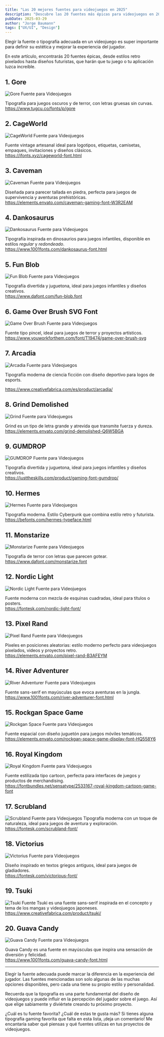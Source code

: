 ```yaml
---
title: "Las 20 mejores fuentes para videojuegos en 2025"
description: "Descubre las 20 fuentes más épicas para videojuegos en 2025. Desde estilos retro pixelados hasta tipografías futuristas, estas fuentes llevarán tu diseño al siguiente nivel."
pubDate: 2025-03-29
author: "Jorge Baumann"
tags: ["UX/UI", "Design"]
---
```


Elegir la fuente o tipografía adecuada en un videojuego es super importante para definir su estética y mejorar la experiencia del jugador.

En este artículo, encontrarás 20 fuentes épicas, desde estilos retro pixelados hasta diseños futuristas, que harán que tu juego o tu aplicación luzca increíble.

## 1. Gore

![Gore Fuente para Videojuegos](../../assets/blog/20-mejores-fuentes-para-videojuegos-en-2025/gore.jpg)

Tipografía para juegos oscuros y de terror, con letras gruesas sin curvas.  
https://www.tugcu.co/fonts/p/gore

## 2. CageWorld

![CageWorld Fuente para Videojuegos](../../assets/blog/20-mejores-fuentes-para-videojuegos-en-2025/cageworld.jpg)

Fuente vintage artesanal ideal para logotipos, etiquetas, camisetas, empaques, invitaciones y diseños clásicos.  
https://ifonts.xyz/cageworld-font.html

## 3. Caveman

![Caveman Fuente para Videojuegos](../../assets/blog/20-mejores-fuentes-para-videojuegos-en-2025/caveman.png)

Diseñada para parecer tallada en piedra, perfecta para juegos de supervivencia y aventuras prehistóricas.  
https://elements.envato.com/caveman-gaming-font-W3R2EAM

## 4. Dankosaurus

![Dankosaurus Fuente para Videojuegos](../../assets/blog/20-mejores-fuentes-para-videojuegos-en-2025/dankosaurus.avif)

Tipografía inspirada en dinosaurios para juegos infantiles, disponible en estilos _regular_ y _redondeado_.  
https://www.1001fonts.com/dankosaurus-font.html

## 5. Fun Blob

![Fun Blob Fuente para Videojuegos](../../assets/blog/20-mejores-fuentes-para-videojuegos-en-2025/fun-blob.avif)

Tipografía divertida y juguetona, ideal para juegos infantiles y diseños creativos.  
https://www.dafont.com/fun-blob.font

## 6. Game Over Brush SVG Font

![Game Over Brush Fuente para Videojuegos](../../assets/blog/20-mejores-fuentes-para-videojuegos-en-2025/gameover-brush.webp)

Fuente tipo pincel, ideal para juegos de terror y proyectos artísticos.  
https://www.youworkforthem.com/font/T19474/game-over-brush-svg

## 7. Arcadia

![Arcadia Fuente para Videojuegos](../../assets/blog/20-mejores-fuentes-para-videojuegos-en-2025/arcadia-font.jpg)

Tipografía moderna de ciencia ficción con diseño deportivo para logos de esports.

https://www.creativefabrica.com/es/product/arcadia/

## 8. Grind Demolished

![Grind Fuente para Videojuegos](../../assets/blog/20-mejores-fuentes-para-videojuegos-en-2025/grind.png)

Grind es un tipo de letra grande y atrevida que transmite fuerza y dureza.  
https://elements.envato.com/grind-demolished-Q6W5BGA

## 9. GUMDROP

![GUMDROP Fuente para Videojuegos](../../assets/blog/20-mejores-fuentes-para-videojuegos-en-2025/gumdrop.png)

Tipografía divertida y juguetona, ideal para juegos infantiles y diseños creativos.  
https://justtheskills.com/product/gaming-font-gumdrop/

## 10. Hermes

![Hermes Fuente para Videojuegos](../../assets/blog/20-mejores-fuentes-para-videojuegos-en-2025/hermes.webp)

Tipografía moderna. Estilo Cyberpunk que combina estilo retro y futurista.  
https://befonts.com/hermes-typeface.html

## 11. Monstarize

![Monstarize Fuente para Videojuegos](../../assets/blog/20-mejores-fuentes-para-videojuegos-en-2025/monstarize.jpg)

Tipografía de terror con letras que parecen gotear.  
https://www.dafont.com/monstarize.font

## 12. Nordic Light

![Nordic Light Fuente para Videojuegos](../../assets/blog/20-mejores-fuentes-para-videojuegos-en-2025/nordic-light.jpg)

Fuente moderna con mezcla de esquinas cuadradas, ideal para títulos o posters.  
https://fontesk.com/nordic-light-font/

## 13. Pixel Rand

![Pixel Rand Fuente para Videojuegos](../../assets/blog/20-mejores-fuentes-para-videojuegos-en-2025/pixel-rand.webp)

Píxeles en posiciones aleatorias: estilo moderno perfecto para videojuegos pixelados, videos y proyectos retro.  
https://elements.envato.com/pixel-rand-B3AFEYM

## 14. River Adventurer

![River Adventurer Fuente para Videojuegos](../../assets/blog/20-mejores-fuentes-para-videojuegos-en-2025/river-adventurer.avif)

Fuente sans-serif en mayúsculas que evoca aventuras en la jungla.  
https://www.1001fonts.com/river-adventurer-font.html

## 15. Rockgan Space Game

![Rockgan Space Fuente para Videojuegos](../../assets/blog/20-mejores-fuentes-para-videojuegos-en-2025/rockgan.png)

Fuente espacial con diseño juguetón para juegos móviles temáticos.  
https://elements.envato.com/rockgan-space-game-display-font-HQ558Y6

## 16. Royal Kingdom

![Royal Kingdom Fuente para Videojuegos](../../assets/blog/20-mejores-fuentes-para-videojuegos-en-2025/royal-kingdom.webp)

Fuente estilizada tipo cartoon, perfecta para interfaces de juegos y productos de merchandising.  
https://fontbundles.net/sensatype/2533167-royal-kingdom-cartoon-game-font

## 17. Scrubland

![Scrubland Fuente para Videojuegos](../../assets/blog/20-mejores-fuentes-para-videojuegos-en-2025/scrubland.jpg)
Tipografía moderna con un toque de naturaleza, ideal para juegos de aventura y exploración.  
https://fontesk.com/scrubland-font/

## 18. Victorius

![Victorius Fuente para Videojuegos](../../assets/blog/20-mejores-fuentes-para-videojuegos-en-2025/victorius.jpg)

Diseño inspirado en textos griegos antiguos, ideal para juegos de gladiadores.  
https://fontesk.com/victorious-font/

## 19. Tsuki

![Tsuki Fuente](../../assets/blog/20-mejores-fuentes-para-videojuegos-en-2025/tsuki.png)
Tsuki es una fuente sans-serif inspirada en el concepto y tema de los mangas y videojuegos japoneses.  
https://www.creativefabrica.com/product/tsuki/

## 20. Guava Candy

![Guava Candy Fuente para Videojuegos](../../assets/blog/20-mejores-fuentes-para-videojuegos-en-2025/guava.webp)

Guava Candy es una fuente en mayúsculas que inspira una sensación de diversión y felicidad.  
https://www.1001fonts.com/guava-candy-font.html

---

Elegir la fuente adecuada puede marcar la diferencia en la experiencia del jugador. Las fuentes mencionadas son solo algunas de las muchas opciones disponibles, pero cada una tiene su propio estilo y personalidad.

Recuerda que la tipografía es una parte fundamental del diseño de videojuegos y puede influir en la percepción del jugador sobre el juego. Así que elige sabiamente y diviértete creando tu próximo proyecto.

¿Cuál es tu fuente favorita? ¿Cuál de estas te gusta más? Si tienes alguna tipografía gaming favorita que falta en esta lista, ¡deja un comentario! Me encantaría saber qué piensas y qué fuentes utilizas en tus proyectos de videojuegos.
